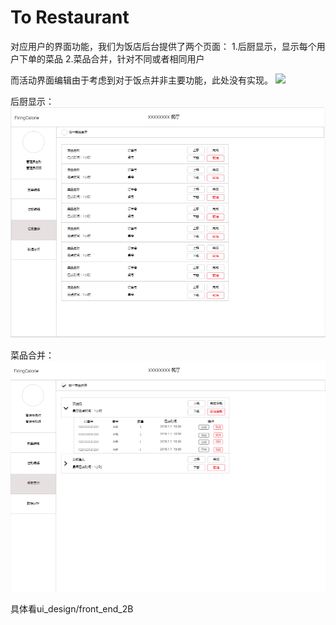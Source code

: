 # To Restaurant

对应用户的界面功能，我们为饭店后台提供了两个页面：
1.后厨显示，显示每个用户下单的菜品
2.菜品合并，针对不同或者相同用户

而活动界面编辑由于考虑到对于饭点并非主要功能，此处没有实现。
![](../assets/restaurant_add.png)

后厨显示：
![](../assets/后厨显示.png)

菜品合并：
![](../assets/菜品合并.png)

具体看ui_design/front_end_2B
